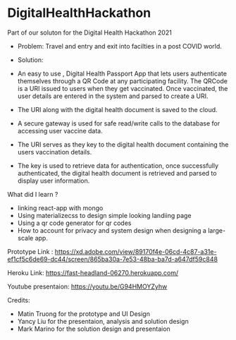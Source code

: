# DigitalHealthHackathon

Part of our soluton for the Digital Health Hackathon 2021

- Problem: Travel and entry and exit into facilties in a post COVID world.

- Solution: 
 - An easy to use , Digital Health Passport App that lets users authenticate themselves through a QR Code at any participating facility.
The QRCode is a URI issued to users when they get vaccinated. Once vaccinated, the user details are entered in the system and parsed to create a URI.
 - The URI along with the digital health document is saved to the cloud.
 - A secure gateway is used for safe read/write calls to the database for accessing user vaccine data.
 - The URI serves as they key to the digital health document containing the users vaccination details.
 - The key is used to retrieve data for authentication, once successfully authenticated, the digital health document is retrieved and parsed to display user information.

What did I learn ?

- linking react-app with mongo
- Using materializecss to design simple looking landiing page
- Using a qr code generator for qr codes
- How to account for privacy and system design when designing a large-scale app.

Prototype Link : https://xd.adobe.com/view/89170f4e-06cd-4c87-a31e-ef1cf5c6de69-dc44/screen/865ba30a-7e53-48ba-ba7d-a647df59c848

Heroku Link: https://fast-headland-06270.herokuapp.com/

Youtube presentaion: https://youtu.be/G94HMOYZyhw

Credits:
- Matin Truong for the prototype and UI Design
- Yancy Liu for the presentaion, analysis and solution design
- Mark Marino for the solution design and presentaion


